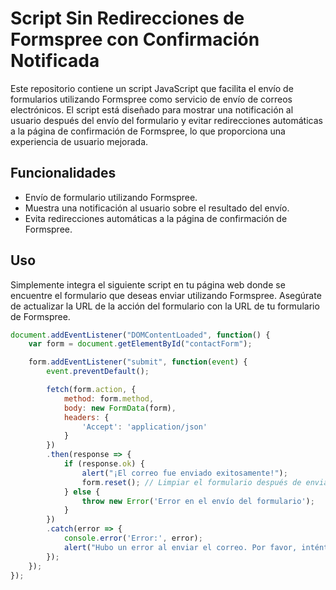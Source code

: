 # Script Sin Redirecciones de Formspree con Confirmación Notificada

Este repositorio contiene un script JavaScript que facilita el envío de formularios utilizando Formspree como servicio de envío de correos electrónicos. El script está diseñado para mostrar una notificación al usuario después del envío del formulario y evitar redirecciones automáticas a la página de confirmación de Formspree, lo que proporciona una experiencia de usuario mejorada.

## Funcionalidades

- Envío de formulario utilizando Formspree.
- Muestra una notificación al usuario sobre el resultado del envío.
- Evita redirecciones automáticas a la página de confirmación de Formspree.

## Uso

Simplemente integra el siguiente script en tu página web donde se encuentre el formulario que deseas enviar utilizando Formspree. Asegúrate de actualizar la URL de la acción del formulario con la URL de tu formulario de Formspree.

```javascript
document.addEventListener("DOMContentLoaded", function() {
    var form = document.getElementById("contactForm");

    form.addEventListener("submit", function(event) {
        event.preventDefault();

        fetch(form.action, {
            method: form.method,
            body: new FormData(form),
            headers: {
                'Accept': 'application/json'
            }
        })
        .then(response => {
            if (response.ok) {
                alert("¡El correo fue enviado exitosamente!");
                form.reset(); // Limpiar el formulario después de enviarlo
            } else {
                throw new Error('Error en el envío del formulario');
            }
        })
        .catch(error => {
            console.error('Error:', error);
            alert("Hubo un error al enviar el correo. Por favor, inténtalo nuevamente.");
        });
    });
});

